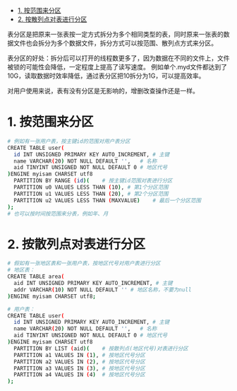 - [1. 按范围来分区](#1-按范围来分区)
- [2. 按散列点对表进行分区](#2-按散列点对表进行分区)

表分区是把原来一张表按一定方式拆分为多个相同类型的表，同时原来一张表的数据文件也会拆分为多个数据文件，拆分方式可以按范围、散列点方式来分区。

表分区的好处：拆分后可以打开的线程数更多了，因为数据在不同的文件上，文件被锁的可能性会降低，一定程度上提高了读写速度。 例如单个.myd文件都达到了10G，读取数据时效率降低，通过表分区把10拆分为1G，可以提高效率。

对用户使用来说，表有没有分区是无影响的，增删改查操作还是一样。

# 1. 按范围来分区

```bash
# 例如有一张用户表，按主键id的范围对用户表分区
CREATE TABLE user(
  id INT UNSIGNED PRIMARY KEY AUTO_INCREMENT, # 主键
  name VARCHAR(20) NOT NULL DEFAULT '',   # 名称
  aid TINYINT UNSIGNED NOT NULL DEFAULT 0 # 地区代号
)ENGINE myisam CHARSET utf8
  PARTITION BY RANGE (id)(    # 按主键id范围对表进行分区
  PARTITION u0 VALUES LESS THAN (10), # 第1个分区范围
  PARTITION u1 VALUES LESS THAN (20), # 第2个分区范围
  PARTITION u2 VALUES LESS THAN (MAXVALUE)    # 最后一个分区范围
);
# 也可以按时间按范围来分表，例如年、月
```

# 2. 按散列点对表进行分区

```bash
# 假如有一张地区表和一张用户表，按地区代号对用户表进行分区
# 地区表：
CREATE TABLE area(
  aid INT UNSIGNED PRIMARY KEY AUTO_INCREMENT, # 主键
  addr VARCHAR(10) NOT NULL DEFAULT '' # 地区名称，不要为null
)ENGINE myisam CHARSET utf8;

# 用户表：
CREATE TABLE user(
  id INT UNSIGNED PRIMARY KEY AUTO_INCREMENT, # 主键
  name VARCHAR(20) NOT NULL DEFAULT '',   # 名称
  aid TINYINT UNSIGNED NOT NULL DEFAULT 0 # 地区代号
)ENGINE myisam CHARSET utf8
  PARTITION BY LIST (aid)(    # 按散列点(地区代号)对表进行分区
  PARTITION a1 VALUES IN (1), # 按地区代号分区
  PARTITION a2 VALUES IN (2), # 按地区代号分区
  PARTITION a3 VALUES IN (3), # 按地区代号分区
  PARTITION a4 VALUES IN (4)  # 按地区代号分区
);
```